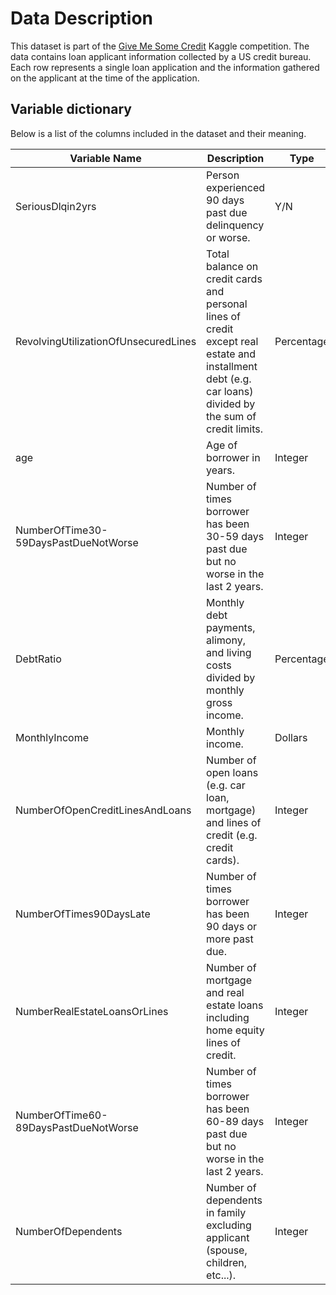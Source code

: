 # Data Description

This dataset is part of the [Give Me Some Credit](https://www.kaggle.com/c/GiveMeSomeCredit/overview) Kaggle competition. The data contains loan applicant information collected by a US credit bureau. Each row represents a single loan application and the information gathered on the applicant at the time of the application. 

## Variable dictionary

Below is a list of the columns included in the dataset and their meaning.

| Variable Name | Description | Type |
|---------------|-------------|------|
| SeriousDlqin2yrs | Person experienced 90 days past due delinquency or worse. | Y/N |
| RevolvingUtilizationOfUnsecuredLines | Total balance on credit cards and personal lines of credit except real estate and installment debt (e.g. car loans) divided by the sum of credit limits. | Percentage |
| age | Age of borrower in years. | Integer |
| NumberOfTime30-59DaysPastDueNotWorse | Number of times borrower has been 30-59 days past due but no worse in the last 2 years. | Integer |
| DebtRatio | Monthly debt payments, alimony, and living costs divided by monthly gross income. | Percentage |
| MonthlyIncome | Monthly income. | Dollars |
| NumberOfOpenCreditLinesAndLoans | Number of open loans (e.g. car loan, mortgage) and lines of credit (e.g. credit cards). | Integer |
| NumberOfTimes90DaysLate | Number of times borrower has been 90 days or more past due. | Integer |
| NumberRealEstateLoansOrLines | Number of mortgage and real estate loans including home equity lines of credit. | Integer |
| NumberOfTime60-89DaysPastDueNotWorse | Number of times borrower has been 60-89 days past due but no worse in the last 2 years. | Integer |
| NumberOfDependents | Number of dependents in family excluding applicant (spouse, children, etc...). | Integer |

